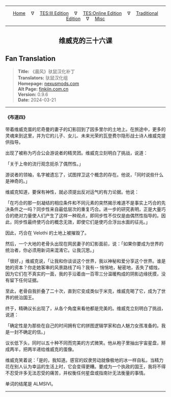 
---

<!-- Jekyll Page Links -->

<center>
<a href="../../../../../index.html">Home</a>
&emsp;&nabla;&emsp;
<a href="../../../../index-tes3.html">TES:III Edition</a>
&emsp;&nabla;&emsp;
<a href="../../../../index-teso.html">TES:Online Edition</a>
&emsp;&nabla;&emsp;
<a href="../../../../index-traditional.html">Traditional Edition</a>
&emsp;&nabla;&emsp;
<a href="../../../../index-misc.html">Misc</a>
</center>

<!-- Markdown Body Below: -->

---

<center>
<h2><span style="font-family:SimSun">维威克的三十六课</span></h2>
</center>

## Fan Translation

> __Title:__ 《晨风》驮鼠汉化补丁\
> __Translators:__ ﻿驮鼠汉化组\
> __Homepage:__ [nexusmods.com][1]\
> __Alt Page:__ [finkiin.com.cn][2]\
> __Version:__ 0.9.6\
> __Date:__ 2024-03-21

[1]: https://www.nexusmods.com/morrowind/mods/53885
[2]: https://finkiin.com.cn/d/1153

---

#### 《布道四》

带着维威克蛋的尼奇曼的妻子的幻影回到了因多里尔的土地上。在旅途中，更多的灵魂来到这里，并为它的儿子、女儿、未来光荣的瓦登费尔隐形战士诗人维威克提供指导。

出现了被称为巧合公会游说者的精灵团。维威克立刻明白了挑战，说道：

「关于上帝的流行观念扼杀了偶然性。」

游说者的领袖，名字被遗忘了，试图捍卫这个概念的存在。他说，「同时说些什么是神奇的。」

维威克知道，要保有神性，就必须提出反对运气的有力论据。他说：

「在巧合的那一刻凝结的相应条件和不同元素的突然揭示难道不是事实上巧合的先决条件之一吗？同步性来自最低层次的重复巧合。进一步的研究表明，正是大量巧合的绝对力量使人们产生了这样一种观点，即同步性不仅仅是由偶然性指导的。因此，同步性最终使巧合的概念无效，即使它们是使巧合浮出水面的征兆。」

因此，巧合在 Velothi 的土地上被摧毁了。

然后，一个大地的老骨头出现在网民妻子的幻影面前，说：「如果你要成为世界的统治者，你必须用新词来混淆它。让我沉思。」

「很好，」维威克说，「让我和你谈谈这个世界，我以神秘和爱分享这个世界。谁是她的资本？你走她客串的风景路线了吗？我有-- 悄悄地，秘密地，丢失了蜡烛，因为它们在不真实的一面，我的手沿着由一百零三分温暖构成的阴影边缘抚摸，没有留下任何证据。

至此，老骨自我折叠了二十次，直到它变成类似于米克，维威克喝了它，成为了世界的统治国王。

终于，精确议长出现了，从各个角度来看他都是完美的。维威克立刻明白了挑战，说道：

「确定性是为那些在自己的时间拥有它的拼图逻辑学家和白人魅力女孩准备的。我是一封不确定的信。」

议长低下头，同时以五十种不同而完美的方式微笑。他从袍子里抽出宇宙星盘，掰成两半，把两半递给维威克的蛋像。

维威克笑着说：「是的，我知道。感官的奴隶劳动就像极地的冰一样自私，当精力花在别人认为幸运的生活上时，它会变得更糟。要成为一个执政的国王，我将不得不忍受许多无法忍受的痛苦，并权衡任何星盘或指南针无法衡量的事情。

单词的结尾是 ALMSIVI。

---
